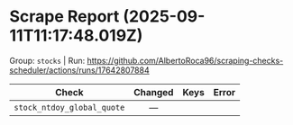 # Scrape Report (2025-09-11T11:17:48.019Z)

Group: `stocks`  |  Run: https://github.com/AlbertoRoca96/scraping-checks-scheduler/actions/runs/17642807884

| Check | Changed | Keys | Error |
|---|:---:|:--|:--|
| `stock_ntdoy_global_quote` | — |  |  |
